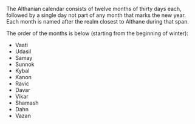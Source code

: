 The Althanian calendar consists of twelve months of thirty days each, followed by a single day not part of any month that marks the new year. Each month is named after the realm closest to Althane during that span.

The order of the months is below (starting from the beginning of winter):

- Vaati
- Udasil
- Samay
- Sunnok
- Kybal
- Kanon
- Ravic
- Davar
- Vikar
- Shamash
- Dahn
- Vazan
